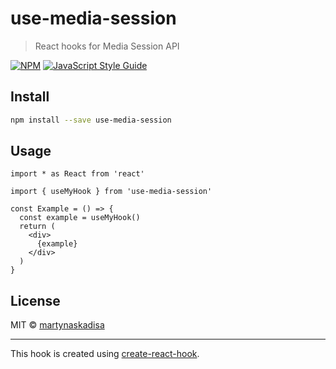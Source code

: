 # use-media-session

> React hooks for Media Session API

[![NPM](https://img.shields.io/npm/v/use-media-session.svg)](https://www.npmjs.com/package/use-media-session) [![JavaScript Style Guide](https://img.shields.io/badge/code_style-standard-brightgreen.svg)](https://standardjs.com)

## Install

```bash
npm install --save use-media-session
```

## Usage

```tsx
import * as React from 'react'

import { useMyHook } from 'use-media-session'

const Example = () => {
  const example = useMyHook()
  return (
    <div>
      {example}
    </div>
  )
}
```

## License

MIT © [martynaskadisa](https://github.com/martynaskadisa)

---

This hook is created using [create-react-hook](https://github.com/hermanya/create-react-hook).
